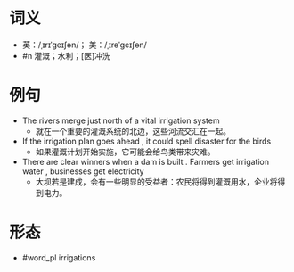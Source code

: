 # 词义
- 英：/ˌɪrɪˈgeɪʃən/； 美：/ˌɪrəˈgeɪʃən/
- #n 灌溉；水利；[医]冲洗
# 例句
- The rivers merge just north of a vital irrigation system
	- 就在一个重要的灌溉系统的北边，这些河流交汇在一起。
- If the irrigation plan goes ahead , it could spell disaster for the birds
	- 如果灌溉计划开始实施，它可能会给鸟类带来灾难。
- There are clear winners when a dam is built . Farmers get irrigation water , businesses get electricity
	- 大坝若是建成，会有一些明显的受益者：农民将得到灌溉用水，企业将得到电力。
# 形态
- #word_pl irrigations
